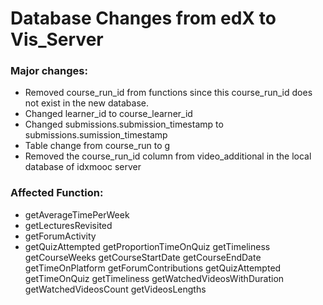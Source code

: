 # Database Changes from edX to Vis_Server

### Major changes:
- Removed course_run_id from functions since this course_run_id does not exist in the new database.
- Changed learner_id to course_learner_id 
- Changed submissions.submission_timestamp to submissions.sumission_timestamp
- Table change from course_run to g
- Removed the course_run_id column from video_additional in the local database of idxmooc server

### Affected Function:
* getAverageTimePerWeek
* getLecturesRevisited
* getForumActivity
* getQuizAttempted
getProportionTimeOnQuiz
getTimeliness
getCourseWeeks
getCourseStartDate
getCourseEndDate
getTimeOnPlatform
getForumContributions
getQuizAttempted
getTimeOnQuiz
getTimeliness
getWatchedVideosWithDuration
getWatchedVideosCount
getVideosLengths
